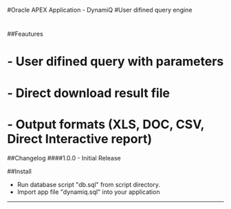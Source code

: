 #Oracle APEX Application - DynamiQ
#User difined query engine
#
##Feautures
# - User difined query with parameters
# - Direct download result file
# - Output formats (XLS, DOC, CSV, Direct Interactive report)
 

##Changelog
####1.0.0 - Initial Release

##Install
- Run database script "db.sql" from script directory.
- Import app file "dynamiq.sql" into your application

---
